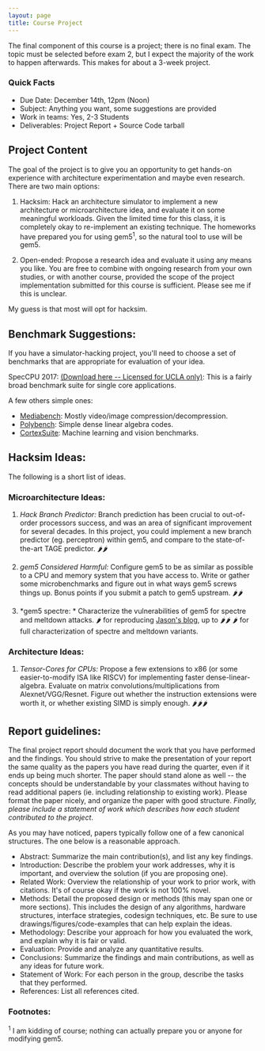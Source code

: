 ```yaml
---
layout: page
title: Course Project
---
```


The final component of this course is a project; there is no final exam.  The
topic must be selected before exam 2, but I expect the majority of the work to happen afterwards.  This makes for about a 3-week project.

### Quick Facts

* Due Date: December 14th, 12pm (Noon)
* Subject: Anything you want, some suggestions are provided
* Work in teams: Yes, 2-3 Students
* Deliverables: Project Report + Source Code tarball

## Project Content

The goal of the project is to give you an opportunity to get hands-on
experience with architecture experimentation and maybe even research.  There
are two main options:

1. Hacksim:  Hack an architecture simulator to implement a new architecture or
   microarchitecture idea, and evaluate it on some meaningful workloads. Given
the limited time for this class, it is completely okay to re-implement an
existing technique.  The homeworks have prepared you for using
gem5<sup>1</sup>, so the natural tool to use will be gem5.  

2. Open-ended:  Propose a research idea and evaluate it using any means you
   like.  You are free to combine with ongoing research from your own studies,
or with another course, provided the scope of the project implementation 
submitted for this course is sufficient.  Please see me if this is unclear.

My guess is that most will opt for hacksim.

## Benchmark Suggestions:

If you have a simulator-hacking project, you'll need to choose a set of
benchmarks that are appropriate for evaluation of your idea.  

SpecCPU 2017: [(Download here -- Licensed for UCLA only)](https://ucla.box.com/s/jx5nv8j96g7x4l2tlznc7ixs30ot853r):  This is a fairly broad benchmark suite for single core applications.  

 A few others simple ones:
* [Mediabench](http://mathstat.slu.edu/~fritts/mediabench/): Mostly video/image compression/decompression.
* [Polybench](http://web.cse.ohio-state.edu/~pouchet.2/software/polybench/): Simple dense linear algebra codes.
* [CortexSuite](http://cseweb.ucsd.edu/groups/bsg/): Machine learning and vision benchmarks.


## Hacksim Ideas:

The following is a short list of ideas. 

### Microarchitecture Ideas:
1. *Hack Branch Predictor:*  Branch prediction has been crucial to out-of-order
   processors success, and was an area of significant improvement for several
decades.  In this project, you could implement a new branch predictor (eg.
perceptron) within gem5, and compare to the state-of-the-art TAGE predictor.
🌶️🌶️

2. *gem5 Considered Harmful:*  Configure gem5 to be as similar as possible to a
   CPU and memory system that you have access to.  Write or gather some
microbenchmarks and figure out in what ways gem5 screws things up.  Bonus
points if you submit a patch to gem5 upstream.  🌶️🌶️

3. *gem5 spectre: *  Characterize the vulnerabilities of gem5 for spectre and meltdown 
attacks.  🌶️ for reproducing [Jason's blog](http://www.lowepower.com/jason/visualizing-spectre-with-gem5.html), 
up to 🌶️🌶️ 🌶️  for full characterization of spectre and meltdown variants.

### Architecture Ideas:

1. *Tensor-Cores for CPUs:*  Propose a few extensions to x86 (or some
   easier-to-modify ISA like RISCV) for implementing faster
dense-linear-algebra.  Evaluate on matrix convolutions/multiplications from
Alexnet/VGG/Resnet.  Figure out whether the instruction extensions were worth
it, or whether existing SIMD is simply enough. 🌶️🌶️🌶️


## Report guidelines:

The final project report should document the work that you have performed and
the findings.  You should strive to make the presentation of your report the
same quality as the papers you have read during the quarter, even if it ends up
being much shorter. The paper should stand alone as well -- the concepts should
be understandable by your classmates without having to read additional papers
(ie. including relationship to existing work). Please format the paper nicely,
and organize the paper with good structure.  *Finally, please include a
statement of work which describes how each student contributed to the project*.

As you may have noticed, papers typically follow one of a few canonical
structures. The one below is a reasonable approach.

* Abstract: Summarize the main contribution(s), and list any key findings.
* Introduction: Describe the problem your work addresses, why it is important, and overview the
solution (if you are proposing one).
* Related Work: Overview the relationship of your work to prior work, with citations. It's of course
okay if the work is not 100% novel.
* Methods: Detail the proposed design or methods (this may span one or more sections). This includes
the design of any algorithms, hardware structures, interface strategies, codesign techniques, etc. Be
sure to use drawings/figures/code-examples that can help explain the ideas.
* Methodology: Describe your approach for how you evaluated the work, and explain why it is fair or
valid.
* Evaluation: Provide and analyze any quantitative results.
* Conclusions: Summarize the findings and main contributions, as well as any ideas for future work.
* Statement of Work: For each person in the group, describe the tasks that they performed.
* References: List all references cited.

### Footnotes:
<sup>1</sup> I am kidding of course; nothing can actually prepare you or anyone
for modifying gem5.  



